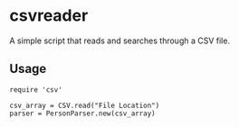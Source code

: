 csvreader
=========

A simple script that reads and searches through a CSV file. 


Usage
------

    require 'csv'

    csv_array = CSV.read("File Location")
    parser = PersonParser.new(csv_array)
